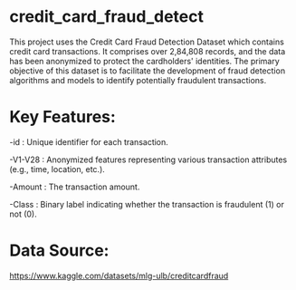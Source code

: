 # credit_card_fraud_detect
This project uses the Credit Card Fraud Detection Dataset which contains credit card transactions. It comprises over 2,84,808 records, and the data has been anonymized to protect the cardholders' identities. The primary objective of this dataset is to facilitate the development of fraud detection algorithms and models to identify potentially fraudulent transactions.

# Key Features:
-id : Unique identifier for each transaction.

-V1-V28 : Anonymized features representing various transaction attributes (e.g., time, location, etc.).

-Amount : The transaction amount.

-Class : Binary label indicating whether the transaction is fraudulent (1) or not (0).

# Data Source:
   https://www.kaggle.com/datasets/mlg-ulb/creditcardfraud
